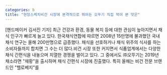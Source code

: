```yaml
---
categories: b
title: "현장스케치비건 시장에 본격적으로 뛰어든 오뚜기 직접 먹어 본 맛은"
---
```

[핸드메이커 김서진 기자] 최근 건강과 환경, 동물 복지 등에 대한 관심이 높아지면서 채식 인구가 빠르게 늘고 있다. 한국채식연합에 따르면 2008년 15만명에 불과했던 국내 채식 연구는 올해 200만명으로 급증했다. 채식을 선호하거나 채식 위주의 식사를 하는 소비자들까지 합치면 그 수는 더 많다.비건 시장 또한 커지면서 식품업계에서는 다양한 채식 간편식을 내놓으며 치열한 경쟁을 벌이고 있다. 그 중에서도 ㈜오뚜기는 2019년 채소라면 "채황"을 출시하며 채식 간편식 시장에 진출했다. 특히 올해는 비건 전문 브랜드인 "헬로베지"를